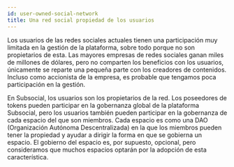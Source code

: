 ```yaml
---
id: user-owned-social-network
title: Una red social propiedad de los usuarios
---
```


Los usuarios de las redes sociales actuales tienen una participación muy limitada en la gestión de la plataforma, sobre todo porque no son propietarios de esta. Las mayores empresas de redes sociales ganan miles de millones de dólares, pero no comparten los beneficios con los usuarios, únicamente se reparte una pequeña parte con los creadores de contenidos. Incluso como accionista de la empresa, es probable que tengamos poca participación en la gestión.

En Subsocial, los usuarios son los propietarios de la red. Los poseedores de tokens pueden participar en la gobernanza global de la plataforma Subsocial, pero los usuarios también pueden participar en la gobernanza de cada espacio del que son miembros. Cada espacio es como una DAO (Organización Autónoma Descentralizada) en la que los miembros pueden tener la propiedad y ayudar a dirigir la forma en que se gobierna un espacio. El gobierno del espacio es, por supuesto, opcional, pero consideramos que muchos espacios optarán por la adopción de esta característica.
